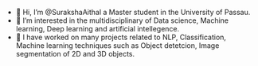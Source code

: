 - 👋 Hi, I’m @SurakshaAithal a Master student in the University of Passau.
- 👀 I’m interested in the multidisciplinary of Data science, Machine learning, Deep learning and artificial intellegence. 
- 💞️ I have worked on many projects related to NLP, Classification, Machine learning techniques such as Object detetcion, Image segmentation of 2D and 3D objects.


<!---
SurakshaAithal/SurakshaAithal is a ✨ special ✨ repository because its `README.md` (this file) appears on your GitHub profile.
You can click the Preview link to take a look at your changes.
--->
